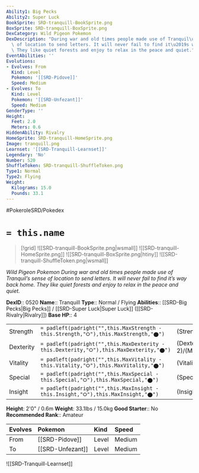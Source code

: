 ```yaml
---
Ability1: Big Pecks
Ability2: Super Luck
BookSprite: SRD-tranquill-BookSprite.png
BoxSprite: SRD-tranquill-BoxSprite.png
DexCategory: Wild Pigeon Pokemon
DexDescription: "During war and old times people made use of Tranquil\u2019s sense\
  \ of location to send letters. It will never fail to find it\u2019s way back home.\
  \ They like quiet forests and enjoy to relax in the peace and quiet."
EventAbilities: ''
Evolutions:
- Evolves: From
  Kind: Level
  Pokemon: '[[SRD-Pidove]]'
  Speed: Medium
- Evolves: To
  Kind: Level
  Pokemon: '[[SRD-Unfezant]]'
  Speed: Medium
GenderType: ''
Height:
  Feet: 2.0
  Meters: 0.6
HiddenAbility: Rivalry
HomeSprite: SRD-tranquill-HomeSprite.png
Image: tranquill.png
Learnset: '[[SRD-Tranquill-Learnset]]'
Legendary: 'No'
Number: 520
ShuffleToken: SRD-tranquill-ShuffleToken.png
Type1: Normal
Type2: Flying
Weight:
  Kilograms: 15.0
  Pounds: 33.1
---
```


#PokeroleSRD/Pokedex

# `= this.name`

> [!grid]
> ![[SRD-tranquill-BookSprite.png|wsmall]]
> ![[SRD-tranquill-HomeSprite.png]]
> ![[SRD-tranquill-BoxSprite.png|htiny]]
> ![[SRD-tranquill-ShuffleToken.png|wsmall]]


*Wild Pigeon Pokemon*
*During war and old times people made use of Tranquil’s sense of location to send letters. It will never fail to find it’s way back home. They like quiet forests and enjoy to relax in the peace and quiet.*

**DexID**:: 0520
**Name**:: Tranquill
**Type**:: Normal / Flying
**Abilities**:: [[SRD-Big Pecks|Big Pecks]] / [[SRD-Super Luck|Super Luck]] ([[SRD-Rivalry|Rivalry]])
**Base HP**:: 4

|           |                                                                                        |                                          |
| --------- | -------------------------------------------------------------------------------------- | ---------------------------------------- |
| Strength  | `= padleft(padright("",this.MaxStrength - this.Strength,"⭘"),this.MaxStrength,"⬤")`    | (Strength::2)/(MaxStrength::5)   |
| Dexterity | `= padleft(padright("",this.MaxDexterity - this.Dexterity,"⭘"),this.MaxDexterity,"⬤")` | (Dexterity:: 2)/(MaxDexterity::4) |
| Vitality  | `= padleft(padright("",this.MaxVitality - this.Vitality,"⭘"),this.MaxVitality,"⬤")`    | (Vitality::2)/(MaxVitality::4)   |
| Special   | `= padleft(padright("",this.MaxSpecial - this.Special,"⭘"),this.MaxSpecial,"⬤")`       | (Special::2)/(MaxSpecial::4)     |
| Insight   | `= padleft(padright("",this.MaxInsight - this.Insight,"⭘"),this.MaxInsight,"⬤")`       | (Insight::1)/(MaxInsight::3)     |

**Height**: 2'0" / 0.6m
**Weight**: 33.1lbs / 15.0kg
**Good Starter**:: No
**Recommended Rank**:: Amateur

| Evolves   | Pokemon          | Kind   | Speed   |
|:----------|:-----------------|:-------|:--------|
| From      | [[SRD-Pidove]]   | Level  | Medium  |
| To        | [[SRD-Unfezant]] | Level  | Medium  |

![[SRD-Tranquill-Learnset]]